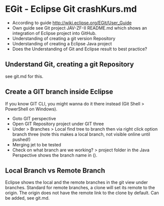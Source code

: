 # EGit - Eclipse Git crashKurs.md
* According to guide http://wiki.eclipse.org/EGit/User_Guide
* Own guide see Git project JAV-ZF-II README.md which shows an integration of Eclipse project into GitHub.
* Understanding of creating a git version Repository
* Understanding of creating a Eclipse Java project
* Does the Understanding of Git and Eclipse result to best practice?

## Understand Git, creating a git Repository
see git.md for this.

## Create a GIT branch inside Eclipse
If you know GIT CLI, you might wanna do it there instead (Git Shell > PowerShell on Windows).

* Goto GIT perspective
* Open GIT Repository project under GIT three
* Under > Branches > Local find tree to branch then via right click option branch three (note this makes a local branch, not visible online until pushed!)
* Merging jet to be tested
* Check on what branch are we working? > project folder in the Java Perspective shows the branch name in ().
## Local Branch vs Remote Branch
Eclipse shows the local and the remote branches in the git view under branches. Standard for remote branches, a clone will set its remote to the origin. The origin does not have the remote link to the clone by default. Can be added, see git.md.
